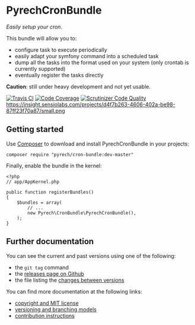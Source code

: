 # PyrechCronBundle

*Easily setup your cron*.

This bundle will allow you to:

* configure task to execute periodically
* easily adapt your symfony command into a scheduled task
* dump all the tasks into the format used on your system (only crontab is currently supported)
* eventually register the tasks directly

**Caution**: still under heavy development and not yet usable.

[![Travis CI](https://travis-ci.org/pyrech/PyrechCronBundle.png)](https://travis-ci.org/pyrech/PyrechCronBundle)
[![Code Coverage](https://scrutinizer-ci.com/g/pyrech/PyrechCronBundle/badges/coverage.png?b=master)](https://scrutinizer-ci.com/g/pyrech/PyrechCronBundle/?branch=master)
[![Scrutinizer Code Quality](https://scrutinizer-ci.com/g/pyrech/PyrechCronBundle/badges/quality-score.png?b=master)](https://scrutinizer-ci.com/g/pyrech/PyrechCronBundle/?branch=master)
https://insight.sensiolabs.com/projects/d4f7b263-4606-402a-be98-87ff23f70a87/small.png

## Getting started

Use [Composer](http://getcomposer.org/) to download and install PyrechCronBundle in
your projects:

    composer require "pyrech/cron-bundle:dev-master"

Finally, enable the bundle in the kernel:

    <?php
    // app/AppKernel.php

    public function registerBundles()
    {
        $bundles = array(
            // ...
            new Pyrech\CronBundle\PyrechCronBundle(),
        );
    }


## Further documentation

You can see the current and past versions using one of the following:

* the `git tag` command
* the [releases page on Github](https://github.com/pyrech/PyrechCronBundle/releases)
* the file listing the [changes between versions](CHANGELOG.md)

You can find more documentation at the following links:

* [copyright and MIT license](Resources/meta/LICENSE)
* [versioning and branching models](VERSIONING.md)
* [contribution instructions](CONTRIBUTING.md)
